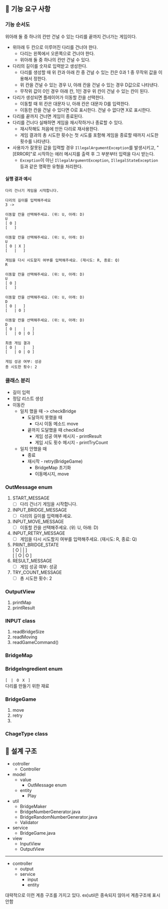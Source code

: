 ## 🚀 기능 요구 사항

### 기능 순서도

위아래 둘 중 하나의 칸만 건널 수 있는 다리를 끝까지 건너가는 게임이다.
- 위아래 두 칸으로 이루어진 다리를 건너야 한다.
    - 다리는 왼쪽에서 오른쪽으로 건너야 한다.
    - 위아래 둘 중 하나의 칸만 건널 수 있다.
- 다리의 길이를 숫자로 입력받고 생성한다.
    - 다리를 생성할 때 위 칸과 아래 칸 중 건널 수 있는 칸은 0과 1 중 무작위 값을 이용해서 정한다.
    - 위 칸을 건널 수 있는 경우 U, 아래 칸을 건널 수 있는 경우 D값으로 나타낸다.
    - 무작위 값이 0인 경우 아래 칸, 1인 경우 위 칸이 건널 수 있는 칸이 된다.
- 다리가 생성되면 플레이어가 이동할 칸을 선택한다.
    - 이동할 때 위 칸은 대문자 U, 아래 칸은 대문자 D를 입력한다.
    - 이동한 칸을 건널 수 있다면 O로 표시한다. 건널 수 없다면 X로 표시한다.
- 다리를 끝까지 건너면 게임이 종료된다.
- 다리를 건너다 실패하면 게임을 재시작하거나 종료할 수 있다.
    - 재시작해도 처음에 만든 다리로 재사용한다.
    - 게임 결과의 총 시도한 횟수는 첫 시도를 포함해 게임을 종료할 때까지 시도한 횟수를 나타낸다.
- 사용자가 잘못된 값을 입력할 경우 `IllegalArgumentException`를 발생시키고, "[ERROR]"로 시작하는 에러 메시지를 출력 후 그 부분부터 입력을 다시 받는다.
    - `Exception`이 아닌 `IllegalArgumentException`, `IllegalStateException` 등과 같은 명확한 유형을 처리한다.

#### 실행 결과 예시
```
다리 건너기 게임을 시작합니다.

다리의 길이를 입력해주세요
3 -> 

이동할 칸을 선택해주세요. (위: U, 아래: D)
U
[ O ]   
[   ]

이동할 칸을 선택해주세요. (위: U, 아래: D)
U
[ O | X ]
[   |   ]

게임을 다시 시도할지 여부를 입력해주세요. (재시도: R, 종료: Q)
R 

이동할 칸을 선택해주세요. (위: U, 아래: D)
U
[ O ]
[   ]

이동할 칸을 선택해주세요. (위: U, 아래: D)
D
[ O |   ]
[   | O ]

이동할 칸을 선택해주세요. (위: U, 아래: D)
D
[ O |   |   ]
[   | O | O ]

최종 게임 결과
[ O |   |   ]
[   | O | O ]

게임 성공 여부: 성공
총 시도한 횟수: 2
```

### 클래스 분리

- 길이 입력
- 정답 리스트 생성
- 이동칸
  - 일치 했을 때 -> checkBridge
    - 도달하지 못했을 때
      - 다시 이동 메소드 move
    - 끝까지 도달했을 때 checkEnd
      - 게임 성공 여부 메시지 - printResult
      - 게임 시도 횟수 메시지 - printTryCount
  - 일치 안했을 때
    - 종료
    - 재시작 - retry(BridgeGame)
      - BridgeMap 초기화
      - 이동메시지, move

### OutMessage enum
1. START_MESSAGE
   - [ ] 다리 건너기 게임을 시작합니다.
2. INPUT_BRIDGE_MESSAGE
   - [ ] 다리의 길이를 입력해주세요.
3. INPUT_MOVE_MESSAGE
   - [ ] 이동할 칸을 선택해주세요. (위: U, 아래: D)
4. INPUT_RETRY_MESSAGE
   - [ ] 게임을 다시 시도할지 여부를 입력해주세요. (재시도: R, 종료: Q)
5. PRINT_BRIDGE_STATE<br>
   [ O |   |   ]<br>
   [   | O | O ]
6. RESULT_MESSAGE
   - [ ] 게임 성공 여부: 성공
7. TRY_COUNT_MESSAGE
   - [ ] 총 시도한 횟수: 2

### OutputView
1. printMap
2. printResult

### INPUT class
1. readBridgeSize
2. readMoving
3. readGameCommand()

### BridgeMap


### BridgeIngredient enum

`[ `
`| `
`O `
`X `
`]`
<br>
다리를 만들기 위한 재료

### BridgeGame
1. move
2. retry
3. 

### ChageType class


## 📄 설계 구조

- cotroller
  - Controller
- model
  - value
    - OutMessage enum
  - entity
    - Play
- util
  - BridgeMaker
  - BridgeNumberGenerator.java
  - BridgeRandomNumberGenerator.java
  - Validator
- service
  - BridgeGame.java
- view
  - InputView
  - OutputView
<hr>

- controller
  - output
  - service
    - input
    - entity
    
대략적으로 이런 계층 구조를 가지고 있다. ex)util은 종속되지 않아서 계층구조에 표시 안함
